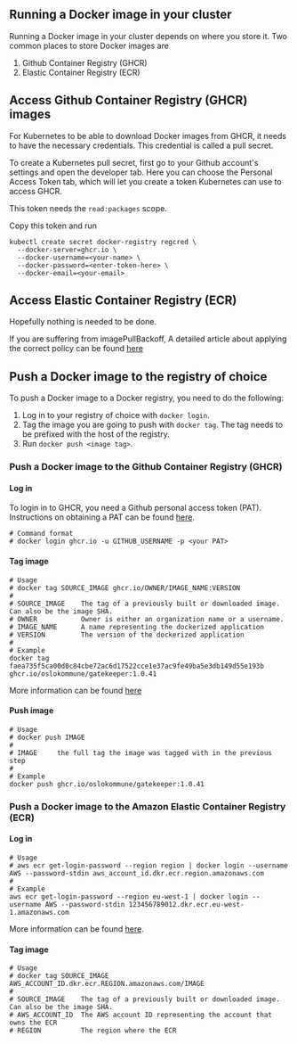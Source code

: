 
## Running a Docker image in your cluster

Running a Docker image in your cluster depends on where you store it. Two common places to store Docker images are

1. Github Container Registry (GHCR)
1. Elastic Container Registry (ECR)

## Access Github Container Registry (GHCR) images

For Kubernetes to be able to download Docker images from GHCR, it needs to have the necessary credentials. This
credential is called a pull secret. 

To create a Kubernetes pull secret, first go to your Github account's settings and open the developer tab. Here you can
choose the Personal Access Token tab, which will let you create a token Kubernetes can use to access GHCR.

This token needs the `read:packages` scope.

Copy this token and run 

```shell
kubectl create secret docker-registry regcred \
  --docker-server=ghcr.io \
  --docker-username=<your-name> \
  --docker-password=<enter-token-here> \
  --docker-email=<your-email>
```

## Access Elastic Container Registry (ECR)

Hopefully nothing is needed to be done.

If you are suffering from imagePullBackoff, A detailed article about applying the correct policy can be found [here](https://docs.aws.amazon.com/AmazonECR/latest/userguide/ECR_on_EKS.html)


## Push a Docker image to the registry of choice

To push a Docker image to a Docker registry, you need to do the following:

1. Log in to your registry of choice with `docker login`.
1. Tag the image you are going to push with `docker tag`. The tag needs to be prefixed with the host of the registry.
1. Run `docker push <image tag>`.

### Push a Docker image to the Github Container Registry (GHCR)

#### Log in

To login in to GHCR, you need a Github personal access token (PAT). Instructions on obtaining a PAT can be found [here](#access-github-container-registry-ghcr-images).

```shell
# Command format
# docker login ghcr.io -u GITHUB_USERNAME -p <your PAT>
```

#### Tag image

```shell
# Usage
# docker tag SOURCE_IMAGE ghcr.io/OWNER/IMAGE_NAME:VERSION
#
# SOURCE_IMAGE    The tag of a previously built or downloaded image. Can also be the image SHA.
# OWNER           Owner is either an organization name or a username.
# IMAGE_NAME      A name representing the dockerized application
# VERSION         The version of the dockerized application
# 
# Example
docker tag faea735f5ca00d0c84cbe72ac6d17522cce1e37ac9fe49ba5e3db149d55e193b ghcr.io/oslokommune/gatekeeper:1.0.41
```

More information can be found [here](https://docs.github.com/en/packages/guides/pushing-and-pulling-docker-images)

#### Push image

```shell
# Usage
# docker push IMAGE
#
# IMAGE     the full tag the image was tagged with in the previous step
#
# Example
docker push ghcr.io/oslokommune/gatekeeper:1.0.41
```

### Push a Docker image to the Amazon Elastic Container Registry (ECR)

#### Log in

```shell
# Usage
# aws ecr get-login-password --region region | docker login --username AWS --password-stdin aws_account_id.dkr.ecr.region.amazonaws.com
#
# Example
aws ecr get-login-password --region eu-west-1 | docker login --username AWS --password-stdin 123456789012.dkr.ecr.eu-west-1.amazonaws.com
```

More information can be found [here](https://docs.aws.amazon.com/AmazonECR/latest/userguide/registry_auth.html).

#### Tag image

```shell
# Usage
# docker tag SOURCE_IMAGE AWS_ACCOUNT_ID.dkr.ecr.REGION.amazonaws.com/IMAGE
#
# SOURCE_IMAGE    The tag of a previously built or downloaded image. Can also be the image SHA.
# AWS_ACCOUNT_ID  The AWS account ID representing the account that owns the ECR
# REGION          The region where the ECR
```
